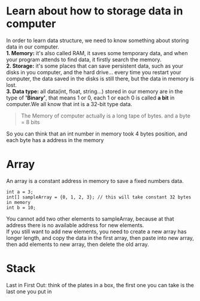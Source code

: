 # Learn about how to storage data in computer
In order to learn data structure, we need to know something about storing data in our computer.  
**1. Memory:** it's also called RAM, it saves some temporary data, and when your program attends to find data, it firstly 
search the memory.  
**2. Storage:** it's some places that can save persistent data, such as your disks in you computer, and the hard drive...
every time you restart your computer, the data saved in the disks is still there, but the data in memory is lost.  
**3. Data type:** all data(int, float, string...) stored in our memory are in the type of **'Binary'**,
that means 1 or 0, each 1 or each 0 is called **a bit** in computer.We all know that int is a 32-bit type data.  
>The Memory of computer actually is a long tape of bytes. and a byte = 8 bits

So you can think that an int number in memory took 4 bytes position, and each byte has a address in the memory

# Array
An array is a constant address in memory to save a fixed numbers data.
```
int a = 3;
int[] sampleArray = {0, 1, 2, 3}; // this will take constant 32 bytes in memory
int b = 10;
```
You cannot add two other elements to sampleArray, because at that address there is no available address for new elements.  
If you still want to add new elements, you need to create a new array has longer length, and copy the data in the first array,
then paste into new array, then add elements to new array, then delete the old array.

# Stack
Last in First Out: think of the plates in a box, the first one you can take is the last one you put in
